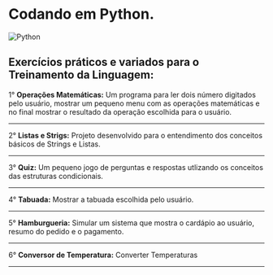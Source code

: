 # Codando em Python.
![Python](https://user-images.githubusercontent.com/105395581/177203556-afd10b5b-018e-4bcf-b4f0-641ad0528a02.PNG)
## Exercícios práticos e variados para o **Treinamento da Linguagem**:
1° **Operações Matemáticas:** Um programa para ler dois número digitados pelo usuário, mostrar um pequeno menu com as operações matemáticas e no final mostrar o resultado da operação escolhida para o usuário.
***
2° **Listas e Strigs:** Projeto desenvolvido para o entendimento dos conceitos básicos de Strings e Listas.
***
3° **Quiz:** Um pequeno jogo de perguntas e respostas utlizando os conceitos das estruturas condicionais.
***
4° **Tabuada:** Mostrar a tabuada escolhida pelo usuário.
***
5° **Hamburgueria:** Simular um sistema que mostra o cardápio ao usuário, resumo do pedido e o pagamento.
***
6° **Conversor de Temperatura:** Converter Temperaturas 
***
